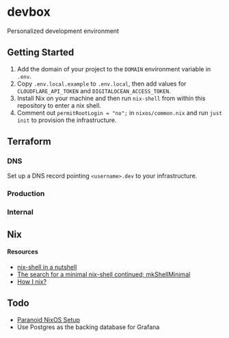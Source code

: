 # devbox
Personalized development environment

## Getting Started

1. Add the domain of your project to the `DOMAIN` environment variable in `.env`.
1. Copy `.env.local.example` to `.env.local`, then add values for `CLOUDFLARE_API_TOKEN` and `DIGITALOCEAN_ACCESS_TOKEN`.
1. Install Nix on your machine and then run `nix-shell` from within this repository to enter a nix shell.
1. Comment out `permitRootLogin = "no";` in `nixos/common.nix` and run `just init` to provision the infrastructure.

## Terraform

### DNS
Set up a DNS record pointing `<username>.dev` to your infrastructure.

### Production

### Internal

## Nix

#### Resources
- [nix-shell in a nutshell](https://thiagowfx.github.io/2022/02/nix-shell-in-a-nutshell/)
- [The search for a minimal nix-shell continued; mkShellMinimal](https://fzakaria.com/2021/08/05/the-search-for-a-minimal-nix-shell-continued-mkshellminimal.html)
- [How I nix?](https://eevie.ro/posts/2022-01-24-how-i-nix.html)

## Todo
- [Paranoid NixOS Setup](https://xeiaso.net/blog/paranoid-nixos-2021-07-18)
- Use Postgres as the backing database for Grafana